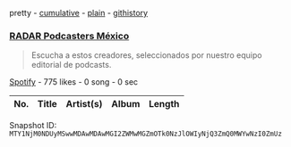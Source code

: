 pretty - [cumulative](/playlists/cumulative/37i9dQZF1DWVnX01c6gE6x.md) - [plain](/playlists/plain/37i9dQZF1DWVnX01c6gE6x) - [githistory](https://github.githistory.xyz/mackorone/spotify-playlist-archive/blob/main/playlists/plain/37i9dQZF1DWVnX01c6gE6x)

### [RADAR Podcasters México](https://open.spotify.com/playlist/37i9dQZF1DWVnX01c6gE6x)

> Escucha a estos creadores, seleccionados por nuestro equipo editorial de podcasts.

[Spotify](https://open.spotify.com/user/spotify) - 775 likes - 0 song - 0 sec

| No. | Title | Artist(s) | Album | Length |
|---|---|---|---|---|

Snapshot ID: `MTY1NjM0NDUyMSwwMDAwMDAwMGI2ZWMwMGZmOTk0NzJlOWIyNjQ3ZmQ0MWYwNzI0ZmUz`
